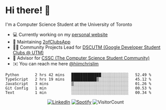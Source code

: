 # Hi there! 👋
I'm a Computer Science Student at the University of Toronto

- 💻 Currently working on my [personal website](https://hiimchrislim.co)
- 🔨 Maintaining [2ofClubsApp](https://github.com/2ofClubsApp)
- 👨‍💻 Community Projects Lead for [DSCUTM (Google Developer Student Clubs @ UTM)](https://dscutm.com)
- 👨 Advisor for [CSSC (The Computer Science Student Community)](https://cssc.utm.utoronto.ca) 
- ✉️ You can reach me here [@hiimchrislim](mailto:hello@hiimchrislim.co)

<!--START_SECTION:waka-->
```text
Python       2 hrs 42 mins   █████████████░░░░░░░░░░░░   52.49 % 
TypeScript   2 hrs 19 mins   ███████████▒░░░░░░░░░░░░░   45.12 % 
JavaScript   3 mins          ▒░░░░░░░░░░░░░░░░░░░░░░░░   01.26 % 
Git Config   1 min           ░░░░░░░░░░░░░░░░░░░░░░░░░   00.53 % 
Text         1 min           ░░░░░░░░░░░░░░░░░░░░░░░░░   00.34 % 
```
<!--END_SECTION:waka-->

<div align="center">
<a href="https://www.linkedin.com/in/hiimchrislim" target="_blank"><img src="https://img.shields.io/badge/LinkedIn-%230077B5.svg?&style=flat-square&logo=linkedin&logoColor=white" alt="LinkedIn"></a>
<a href="https://open.spotify.com/user/hiimchrislim" target="_blank"><img src="https://img.shields.io/badge/Spotify-%231ED760.svg?&style=flat-square&logo=spotify&logoColor=white" alt="Spotify"></a>
<img src="https://visitor-badge.glitch.me/badge?page_id=hiimchrislim.visitor-badge" alt="VisitorCount">
</div>
